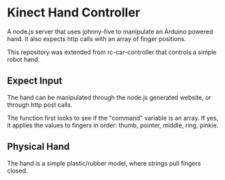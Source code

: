 Kinect Hand Controller
======================
A node.js server that uses johnny-five to manipulate an Arduino powered hand. It also expects http calls with an array of finger positions.

This repository was extended from rc-car-controller that controls a simple robot hand.

Expect Input
------------

The hand can be manipulated through the node.js generated website, or through http post calls.

The function first looks to see if the "command" variable is an array. If yes, it applies the values to fingers in order: thumb, pointer, middle, ring, pinkie.

Physical Hand
-------------
The hand is a simple plastic/rubber model, where strings pull fingers closed.